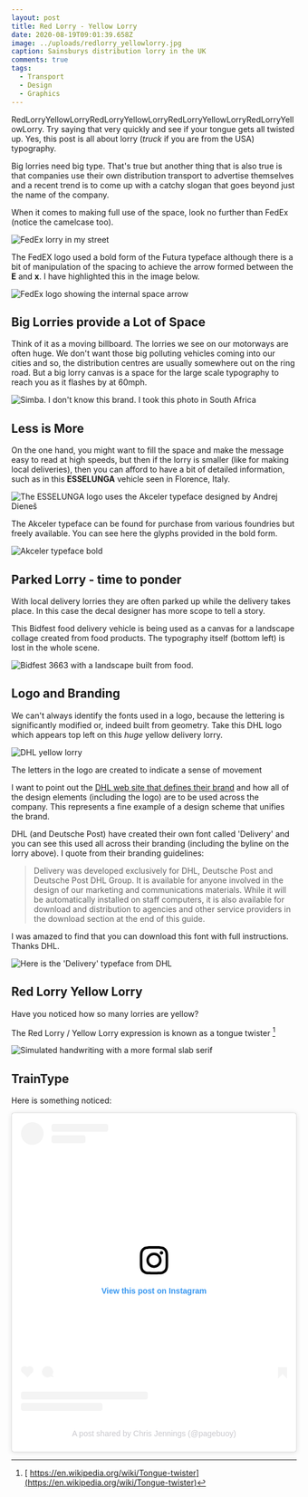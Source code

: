 ```yaml
---
layout: post
title: Red Lorry - Yellow Lorry
date: 2020-08-19T09:01:39.658Z
image: ../uploads/redlorry_yellowlorry.jpg
caption: Sainsburys distribution lorry in the UK
comments: true
tags:
  - Transport
  - Design
  - Graphics
---
```

RedLorryYellowLorryRedLorryYellowLorryRedLorryYellowLorryRedLorryYellowLorry. Try saying that very quickly and see if your tongue gets all twisted up. Yes, this post is all about lorry (*truck* if you are from the USA) typography.

Big lorries need big type. That's true but another thing that is also true is that companies use their own distribution transport to advertise themselves and a recent trend is to come up with a catchy slogan that goes beyond just the name of the company.

When it comes to making full use of the space, look no further than FedEx (notice the camelcase too).

![FedEx lorry in my street](../uploads/f071af3e-eb5c-40b2-a728-627e66fb9acd_1_105_c.jpeg "FedEx lorry in my street")

The FedEX logo used a bold form of the Futura typeface although there is a bit of manipulation of the spacing to achieve the arrow formed between the **E** and **x**. I have highlighted this in the image below.

![FedEx logo showing the internal space arrow](../uploads/c833uexa9n5q5uuoyj6g3i-970-80.jpg "FedEx logo showing the internal space arrow")

## Big Lorries provide a Lot of Space

Think of it as a moving billboard. The lorries we see on our motorways are often huge. We don't want those big polluting vehicles coming into our cities and so, the distribution centres are usually somewhere out on the ring road. But a big lorry canvas is a space for the large scale typography to reach you as it flashes by at 60mph.

![Simba. I don't know this brand. I took this photo in South Africa](../uploads/50151044306_378a3476aa_k.jpg "Simba. I don't know this brand. I took this photo in South Africa")

## Less is More

On the one hand, you might want to fill the space and make the message easy to read at high speeds, but then if the lorry is smaller (like for making local deliveries), then you can afford to have a bit of detailed information, such as in this **ESSELUNGA** vehicle seen in Florence, Italy.

![The ESSELUNGA logo uses the Akceler typeface designed by Andrej Dieneš](../uploads/50222879726_479fd24d74_k.jpg "The ESSELUNGA logo uses the Akceler typeface designed by Andrej Dieneš")

The Akceler typeface can be found for purchase from various foundries but freely available. You can see here the glyphs provided in the bold form.

![Akceler typeface bold](../uploads/screenshot-2020-08-27-at-17.36.34.png "Akceler typeface bold")

## Parked Lorry - time to ponder

With local delivery lorries they are often parked up while the delivery takes place. In this case the decal designer has more scope to tell a story.

This Bidfest food delivery vehicle is being used as a canvas for a landscape collage created from food products. The typography itself (bottom left) is lost in the whole scene.

![Bidfest 3663 with a landscape built from food.](../uploads/50240907978_673ab3385b_o.jpg "Bidfest 3663 with a landscape built from food.")

## Logo and Branding

We can't always identify the fonts used in a logo, because the lettering is significantly modified or, indeed built from geometry. Take this DHL logo which appears top left on this *huge* yellow delivery lorry.

![DHL yellow lorry](../uploads/dhl.jpg "DHL yellow lorry")

The letters in the logo are created to indicate a sense of movement

I want to point out the [DHL web site that defines their brand](https://www.dpdhl-brands.com/dhl/en.html) and how all of the design elements (including the logo) are to be used across the company. This represents a fine example of a design scheme that unifies the brand.

DHL (and Deutsche Post) have created their own font called 'Delivery' and you can see this used all across their branding (including the byline on the lorry above). I quote from their branding guidelines:

> Delivery was developed exclusively for DHL, Deutsche Post and Deutsche Post DHL Group. It is available for anyone involved in the design of our marketing and communications materials. While it will be automatically installed on staff computers, it is also available for download and distribution to agencies and other service providers in the download section at the end of this guide.

I was amazed to find that you can download this font with full instructions. Thanks DHL.

![Here is the 'Delivery' typeface from DHL](../uploads/screenshot-2020-08-27-at-17.37.35.png "Here is the 'Delivery' typeface from DHL")

## Red Lorry Yellow Lorry

Have you noticed how so many lorries are yellow?

The Red Lorry / Yellow Lorry expression is known as a tongue twister [^1]

[^1]:[ https://en.wikipedia.org/wiki/Tongue-twister](https://en.wikipedia.org/wiki/Tongue-twister)

![Simulated handwriting with a more formal slab serif](../uploads/3dee4af0-b6e0-41c2-9ce3-c46d95363e17.jpeg "Simulated handwriting with a more formal slab serif")

## TrainType

Here is something noticed:
<blockquote class="instagram-media" data-instgrm-captioned data-instgrm-permalink="https://www.instagram.com/p/CGqaQpjA2WC/?utm_source=ig_embed&amp;utm_campaign=loading" data-instgrm-version="14" style=" background:#FFF; border:0; border-radius:3px; box-shadow:0 0 1px 0 rgba(0,0,0,0.5),0 1px 10px 0 rgba(0,0,0,0.15); margin: 1px; max-width:540px; min-width:326px; padding:0; width:99.375%; width:-webkit-calc(100% - 2px); width:calc(100% - 2px);"><div style="padding:16px;"> <a href="https://www.instagram.com/p/CGqaQpjA2WC/?utm_source=ig_embed&amp;utm_campaign=loading" style=" background:#FFFFFF; line-height:0; padding:0 0; text-align:center; text-decoration:none; width:100%;" target="_blank"> <div style=" display: flex; flex-direction: row; align-items: center;"> <div style="background-color: #F4F4F4; border-radius: 50%; flex-grow: 0; height: 40px; margin-right: 14px; width: 40px;"></div> <div style="display: flex; flex-direction: column; flex-grow: 1; justify-content: center;"> <div style=" background-color: #F4F4F4; border-radius: 4px; flex-grow: 0; height: 14px; margin-bottom: 6px; width: 100px;"></div> <div style=" background-color: #F4F4F4; border-radius: 4px; flex-grow: 0; height: 14px; width: 60px;"></div></div></div><div style="padding: 19% 0;"></div> <div style="display:block; height:50px; margin:0 auto 12px; width:50px;"><svg width="50px" height="50px" viewBox="0 0 60 60" version="1.1" xmlns="https://www.w3.org/2000/svg" xmlns:xlink="https://www.w3.org/1999/xlink"><g stroke="none" stroke-width="1" fill="none" fill-rule="evenodd"><g transform="translate(-511.000000, -20.000000)" fill="#000000"><g><path d="M556.869,30.41 C554.814,30.41 553.148,32.076 553.148,34.131 C553.148,36.186 554.814,37.852 556.869,37.852 C558.924,37.852 560.59,36.186 560.59,34.131 C560.59,32.076 558.924,30.41 556.869,30.41 M541,60.657 C535.114,60.657 530.342,55.887 530.342,50 C530.342,44.114 535.114,39.342 541,39.342 C546.887,39.342 551.658,44.114 551.658,50 C551.658,55.887 546.887,60.657 541,60.657 M541,33.886 C532.1,33.886 524.886,41.1 524.886,50 C524.886,58.899 532.1,66.113 541,66.113 C549.9,66.113 557.115,58.899 557.115,50 C557.115,41.1 549.9,33.886 541,33.886 M565.378,62.101 C565.244,65.022 564.756,66.606 564.346,67.663 C563.803,69.06 563.154,70.057 562.106,71.106 C561.058,72.155 560.06,72.803 558.662,73.347 C557.607,73.757 556.021,74.244 553.102,74.378 C549.944,74.521 548.997,74.552 541,74.552 C533.003,74.552 532.056,74.521 528.898,74.378 C525.979,74.244 524.393,73.757 523.338,73.347 C521.94,72.803 520.942,72.155 519.894,71.106 C518.846,70.057 518.197,69.06 517.654,67.663 C517.244,66.606 516.755,65.022 516.623,62.101 C516.479,58.943 516.448,57.996 516.448,50 C516.448,42.003 516.479,41.056 516.623,37.899 C516.755,34.978 517.244,33.391 517.654,32.338 C518.197,30.938 518.846,29.942 519.894,28.894 C520.942,27.846 521.94,27.196 523.338,26.654 C524.393,26.244 525.979,25.756 528.898,25.623 C532.057,25.479 533.004,25.448 541,25.448 C548.997,25.448 549.943,25.479 553.102,25.623 C556.021,25.756 557.607,26.244 558.662,26.654 C560.06,27.196 561.058,27.846 562.106,28.894 C563.154,29.942 563.803,30.938 564.346,32.338 C564.756,33.391 565.244,34.978 565.378,37.899 C565.522,41.056 565.552,42.003 565.552,50 C565.552,57.996 565.522,58.943 565.378,62.101 M570.82,37.631 C570.674,34.438 570.167,32.258 569.425,30.349 C568.659,28.377 567.633,26.702 565.965,25.035 C564.297,23.368 562.623,22.342 560.652,21.575 C558.743,20.834 556.562,20.326 553.369,20.18 C550.169,20.033 549.148,20 541,20 C532.853,20 531.831,20.033 528.631,20.18 C525.438,20.326 523.257,20.834 521.349,21.575 C519.376,22.342 517.703,23.368 516.035,25.035 C514.368,26.702 513.342,28.377 512.574,30.349 C511.834,32.258 511.326,34.438 511.181,37.631 C511.035,40.831 511,41.851 511,50 C511,58.147 511.035,59.17 511.181,62.369 C511.326,65.562 511.834,67.743 512.574,69.651 C513.342,71.625 514.368,73.296 516.035,74.965 C517.703,76.634 519.376,77.658 521.349,78.425 C523.257,79.167 525.438,79.673 528.631,79.82 C531.831,79.965 532.853,80.001 541,80.001 C549.148,80.001 550.169,79.965 553.369,79.82 C556.562,79.673 558.743,79.167 560.652,78.425 C562.623,77.658 564.297,76.634 565.965,74.965 C567.633,73.296 568.659,71.625 569.425,69.651 C570.167,67.743 570.674,65.562 570.82,62.369 C570.966,59.17 571,58.147 571,50 C571,41.851 570.966,40.831 570.82,37.631"></path></g></g></g></svg></div><div style="padding-top: 8px;"> <div style=" color:#3897f0; font-family:Arial,sans-serif; font-size:14px; font-style:normal; font-weight:550; line-height:18px;">View this post on Instagram</div></div><div style="padding: 12.5% 0;"></div> <div style="display: flex; flex-direction: row; margin-bottom: 14px; align-items: center;"><div> <div style="background-color: #F4F4F4; border-radius: 50%; height: 12.5px; width: 12.5px; transform: translateX(0px) translateY(7px);"></div> <div style="background-color: #F4F4F4; height: 12.5px; transform: rotate(-45deg) translateX(3px) translateY(1px); width: 12.5px; flex-grow: 0; margin-right: 14px; margin-left: 2px;"></div> <div style="background-color: #F4F4F4; border-radius: 50%; height: 12.5px; width: 12.5px; transform: translateX(9px) translateY(-18px);"></div></div><div style="margin-left: 8px;"> <div style=" background-color: #F4F4F4; border-radius: 50%; flex-grow: 0; height: 20px; width: 20px;"></div> <div style=" width: 0; height: 0; border-top: 2px solid transparent; border-left: 6px solid #f4f4f4; border-bottom: 2px solid transparent; transform: translateX(16px) translateY(-4px) rotate(30deg)"></div></div><div style="margin-left: auto;"> <div style=" width: 0px; border-top: 8px solid #F4F4F4; border-right: 8px solid transparent; transform: translateY(16px);"></div> <div style=" background-color: #F4F4F4; flex-grow: 0; height: 12px; width: 16px; transform: translateY(-4px);"></div> <div style=" width: 0; height: 0; border-top: 8px solid #F4F4F4; border-left: 8px solid transparent; transform: translateY(-4px) translateX(8px);"></div></div></div> <div style="display: flex; flex-direction: column; flex-grow: 1; justify-content: center; margin-bottom: 24px;"> <div style=" background-color: #F4F4F4; border-radius: 4px; flex-grow: 0; height: 14px; margin-bottom: 6px; width: 224px;"></div> <div style=" background-color: #F4F4F4; border-radius: 4px; flex-grow: 0; height: 14px; width: 144px;"></div></div></a><p style=" color:#c9c8cd; font-family:Arial,sans-serif; font-size:14px; line-height:17px; margin-bottom:0; margin-top:8px; overflow:hidden; padding:8px 0 7px; text-align:center; text-overflow:ellipsis; white-space:nowrap;"><a href="https://www.instagram.com/p/CGqaQpjA2WC/?utm_source=ig_embed&amp;utm_campaign=loading" style=" color:#c9c8cd; font-family:Arial,sans-serif; font-size:14px; font-style:normal; font-weight:normal; line-height:17px; text-decoration:none;" target="_blank">A post shared by Chris Jennings (@pagebuoy)</a></p></div></blockquote> <script async src="//www.instagram.com/embed.js"></script>